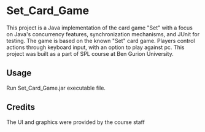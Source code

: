 # Set_Card_Game
This project is a Java implementation of the card game "Set" with a focus on Java's concurrency features, synchronization mechanisms, and JUnit for testing. The game is based on the known "Set" card game. Players control actions through keyboard input, with an option to play against pc.
This project was built as a part of SPL course at Ben Gurion University.

## Usage
Run Set_Card_Game.jar executable file.

## Credits
The UI and graphics were provided by the course staff
